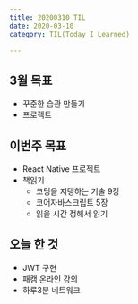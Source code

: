 ```yaml
---
title: 20200310 TIL
date: 2020-03-10
category: TIL(Today I Learned)

---
```


## 3월 목표

- 꾸준한 습관 만들기
- 프로젝트

## 이번주 목표
- React Native 프로젝트 
- 책읽기
  - 코딩을 지탱하는 기술 9장
  - 코어자바스크립트 5장
  - 읽을 시간 정해서 읽기

## 오늘 한 것

- JWT 구현
- 패캠 온라인 강의
- 하루3분 네트워크
  



  



